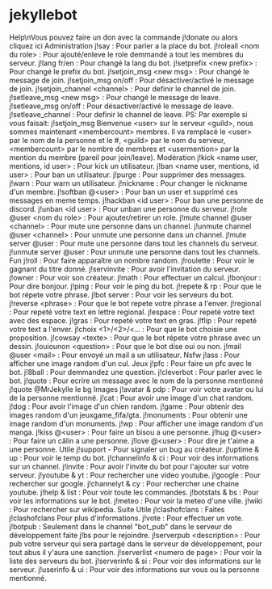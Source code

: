 # jekyllebot
Help\nVous pouvez faire un don avec la commande j!donate ou alors cliquez ici Administration j!say : Pour parler a la place du bot. j!roleall &lt;nom du role> : Pour ajouté/enleve le role demmandé a tout les membres du serveur. j!lang fr/en : Pour changé la lang du bot. j!setprefix &lt;new prefix> : Pour changé le prefix du bot. j!setjoin_msg &lt;new msg> : Pour changé le message de join. j!setjoin_msg on/off : Pour désactiver/activé le message de join. j!setjoin_channel &lt;channel> : Pour definir le channel de join. j!setleave_msg &lt;new msg> : Pour changé le message de leave. j!setleave_msg on/off : Pour désactiver/activé le message de leave. j!setleave_channel : Pour definir le channel de leave. PS: Par exemple si vous faisait: j!setjoin_msg Bienvenue &lt;user> sur le serveur &lt;guild>, nous sommes maintenant &lt;membercount> membres. Il va remplacé le &lt;user> par le nom de la personne et le #, &lt;guild> par le nom du serveur, &lt;membercount> par le nombre de membres et &lt;usermention> par  la mention du membre (pareil pour join/leave). Modération j!kick &lt;name user, mentions, id user> : Pour kick un utilisateur. j!ban &lt;name user, mentions, id user> : Pour ban un utilisateur. j!purge : Pour supprimer des messages. j!warn : Pour warn un utilisateur. j!nickname : Pour changer le nickname d'un membre. j!softban @&lt;user> : Pour ban un user et supprimé ces messages en meme temps. j!hackban &lt;id user> : Pour ban une personne de discord. j!unban &lt;id user> : Pour unban une personne du serveur. j!role @user &lt;nom du role> : Pour ajouter/retirer un role. j!mute channel @user &lt;channel> : Pour mute une personne dans un channel. j!unmute channel @user &lt;channel> : Pour unmute une personne dans un channel. j!mute server @user : Pour mute une personne dans tout les channels du serveur. j!unmute server @user : Pour unmute une personne dans tout les channels. Fun j!roll : Pour faire apparaître un nombre random. j!roulette : Pour voir le gagnant du titre donné. j!servinvite : Pour avoir l'invitation du serveur. j!owner : Pour voir son créateur. j!math : Pour effectuer un calcul. j!bonjour : Pour dire bonjour. j!ping : Pour voir le ping du bot. j!repete &amp; rp : Pour que le bot répete votre phrase. j!bot server : Pour voir les serveurs du bot. j!reverse &lt;phrase> : Pour que le bot repete votre phrase a l'enver. j!regional : Pour repeté votre text en lettre regional. j!espace : Pour repeté votre text avec des espace. j!gras : Pour repeté votre text en gras. j!flip : Pour repeté votre text a l'enver. j!choix &lt;1>/&lt;2>/&lt;... : Pour que le bot choisie une proposition. j!cowsay &lt;texte> : Pour que le bot répete votre phrase avec un dessin. j!ouiounon &lt;question> : Pour que le bot dise oui ou non. j!mail @user &lt;mail> : Pour envoyé un mail a un utilisateur. Nsfw j!ass : Pour afficher une image random d'un cul. Jeux j!pfc : Pour faire un pfc avec le bot. j!8ball : Pour demmandez une question. j!cleverbot : Pour parler avec le bot. j!quote : Pour ecrire un message avec le nom de la personne mentionné j!quote @MrJekylle le bg Images j!avatar &amp; pdp : Pour voir votre avatar ou lui de la personne mentionné. j!cat : Pour avoir une image d'un chat random. j!dog : Pour avoir l'image d'un chien random. j!game : Pour obtenir des images random d'un jeuxgame_fifa/gta. j!monuments : Pour obtenir une image random d'un monuments. j!wp : Pour afficher une image random d'un manga. j!kiss @&lt;user> : Pour faire un bisou a une personne. j!hug @&lt;user> : Pour faire un câlin a une personne. j!love @&lt;user> : Pour dire je t'aime a une personne. Utile j!support - Pour signaler un bug au créateur. j!uptime &amp; up : Pour voir le temp du bot. j!channelinfo &amp; ci : Pour voir des informations sur un channel. j!invite : Pour avoir l'invite du bot pour l'ajouter sur votre serveur. j!youtube &amp; yt : Pour rechercher une video youtube. j!google : Pour rechercher sur google. j!channelyt &amp; cy : Pour rechercher une chaine youtube. j!help &amp; list : Pour voir toute les commandes. j!botstats &amp; bs : Pour voir les informations sur le bot. j!meteo : Pour voir la meteo d'une ville. j!wiki : Pour rechercher sur wikipedia. Suite Utile j!clashofclans : Faites j!clashofclans Pour plus d'informations. j!vote : Pour effectuer un vote. j!botpub : Seulement dans le channel "bot_pub" dans le serveur de développement faite j!bs pour le rejoindre. j!serverpub &lt;description> : Pour pub votre serveur qui sera partagé dans le serveur de développement, pour tout abus il y'aura une sanction. j!serverlist &lt;numero de page> : Pour voir la liste des serveurs du bot. j!serverinfo &amp; si : Pour voir des informations sur le serveur. j!userinfo &amp; ui : Pour voir des informations sur vous ou la personne mentionné.
